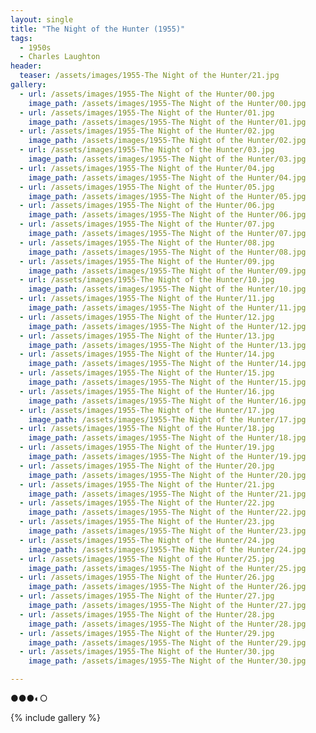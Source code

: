 ```yaml
---
layout: single
title: "The Night of the Hunter (1955)"
tags:
  - 1950s 
  - Charles Laughton
header:
  teaser: /assets/images/1955-The Night of the Hunter/21.jpg
gallery:
  - url: /assets/images/1955-The Night of the Hunter/00.jpg
    image_path: /assets/images/1955-The Night of the Hunter/00.jpg  
  - url: /assets/images/1955-The Night of the Hunter/01.jpg
    image_path: /assets/images/1955-The Night of the Hunter/01.jpg
  - url: /assets/images/1955-The Night of the Hunter/02.jpg
    image_path: /assets/images/1955-The Night of the Hunter/02.jpg
  - url: /assets/images/1955-The Night of the Hunter/03.jpg
    image_path: /assets/images/1955-The Night of the Hunter/03.jpg
  - url: /assets/images/1955-The Night of the Hunter/04.jpg
    image_path: /assets/images/1955-The Night of the Hunter/04.jpg
  - url: /assets/images/1955-The Night of the Hunter/05.jpg
    image_path: /assets/images/1955-The Night of the Hunter/05.jpg
  - url: /assets/images/1955-The Night of the Hunter/06.jpg
    image_path: /assets/images/1955-The Night of the Hunter/06.jpg
  - url: /assets/images/1955-The Night of the Hunter/07.jpg
    image_path: /assets/images/1955-The Night of the Hunter/07.jpg
  - url: /assets/images/1955-The Night of the Hunter/08.jpg
    image_path: /assets/images/1955-The Night of the Hunter/08.jpg
  - url: /assets/images/1955-The Night of the Hunter/09.jpg
    image_path: /assets/images/1955-The Night of the Hunter/09.jpg
  - url: /assets/images/1955-The Night of the Hunter/10.jpg
    image_path: /assets/images/1955-The Night of the Hunter/10.jpg
  - url: /assets/images/1955-The Night of the Hunter/11.jpg
    image_path: /assets/images/1955-The Night of the Hunter/11.jpg
  - url: /assets/images/1955-The Night of the Hunter/12.jpg
    image_path: /assets/images/1955-The Night of the Hunter/12.jpg
  - url: /assets/images/1955-The Night of the Hunter/13.jpg
    image_path: /assets/images/1955-The Night of the Hunter/13.jpg
  - url: /assets/images/1955-The Night of the Hunter/14.jpg
    image_path: /assets/images/1955-The Night of the Hunter/14.jpg
  - url: /assets/images/1955-The Night of the Hunter/15.jpg
    image_path: /assets/images/1955-The Night of the Hunter/15.jpg
  - url: /assets/images/1955-The Night of the Hunter/16.jpg
    image_path: /assets/images/1955-The Night of the Hunter/16.jpg
  - url: /assets/images/1955-The Night of the Hunter/17.jpg
    image_path: /assets/images/1955-The Night of the Hunter/17.jpg
  - url: /assets/images/1955-The Night of the Hunter/18.jpg
    image_path: /assets/images/1955-The Night of the Hunter/18.jpg
  - url: /assets/images/1955-The Night of the Hunter/19.jpg
    image_path: /assets/images/1955-The Night of the Hunter/19.jpg
  - url: /assets/images/1955-The Night of the Hunter/20.jpg
    image_path: /assets/images/1955-The Night of the Hunter/20.jpg
  - url: /assets/images/1955-The Night of the Hunter/21.jpg
    image_path: /assets/images/1955-The Night of the Hunter/21.jpg
  - url: /assets/images/1955-The Night of the Hunter/22.jpg
    image_path: /assets/images/1955-The Night of the Hunter/22.jpg
  - url: /assets/images/1955-The Night of the Hunter/23.jpg
    image_path: /assets/images/1955-The Night of the Hunter/23.jpg
  - url: /assets/images/1955-The Night of the Hunter/24.jpg
    image_path: /assets/images/1955-The Night of the Hunter/24.jpg
  - url: /assets/images/1955-The Night of the Hunter/25.jpg
    image_path: /assets/images/1955-The Night of the Hunter/25.jpg
  - url: /assets/images/1955-The Night of the Hunter/26.jpg
    image_path: /assets/images/1955-The Night of the Hunter/26.jpg
  - url: /assets/images/1955-The Night of the Hunter/27.jpg
    image_path: /assets/images/1955-The Night of the Hunter/27.jpg
  - url: /assets/images/1955-The Night of the Hunter/28.jpg
    image_path: /assets/images/1955-The Night of the Hunter/28.jpg
  - url: /assets/images/1955-The Night of the Hunter/29.jpg
    image_path: /assets/images/1955-The Night of the Hunter/29.jpg
  - url: /assets/images/1955-The Night of the Hunter/30.jpg
    image_path: /assets/images/1955-The Night of the Hunter/30.jpg

---
```

●●●◐○

{% include gallery %}
